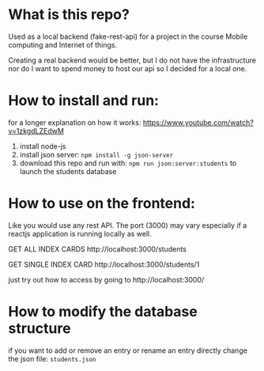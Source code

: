 # What is this repo?

Used as a local backend (fake-rest-api) for a project in the course Mobile computing and Internet of things.

Creating a real backend would be better, but I do not have the infrastructure nor do I want to spend money to host our api so I decided for a local one.

# How to install and run:

for a longer explanation on how it works: https://www.youtube.com/watch?v=1zkgdLZEdwM

1. install node-js
2. install json server: `npm install -g json-server`
3. download this repo and run with: `npm run json:server:students` to launch the students database

# How to use on the frontend:

Like you would use any rest API. The port (3000) may vary especially if a reactjs application is running locally as well.

GET ALL INDEX CARDS
http://localhost:3000/students

GET SINGLE INDEX CARD
http://localhost:3000/students/1

just try out how to access by going to http://localhost:3000/

# How to modify the database structure

if you want to add or remove an entry or rename an entry directly change the json file: `students.json`
